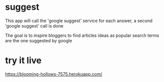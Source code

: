 # suggest
This app will call the 'google suggest' service
for each answer, a second 'google suggest' call is done

The goal is to inspire bloggers to find articles ideas as popular search terms are the one suggested by google

# try it live
https://blooming-hollows-7575.herokuapp.com/


